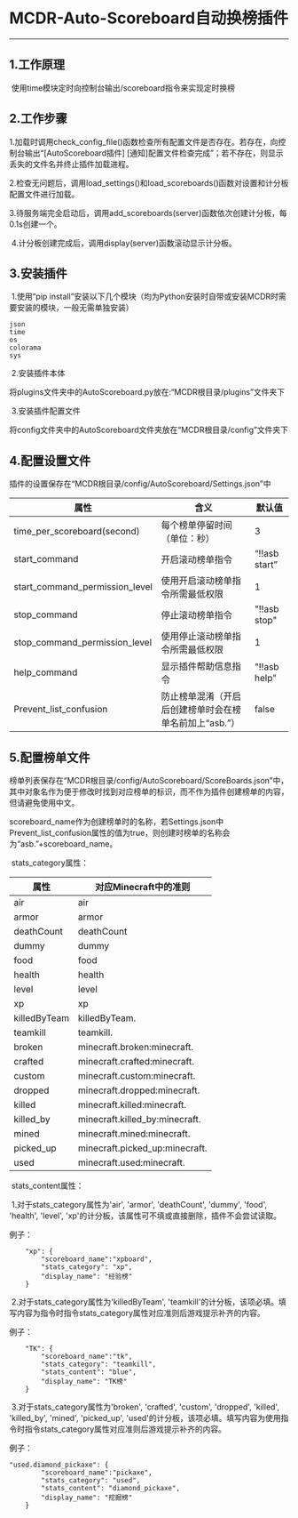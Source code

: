 # MCDR-Auto-Scoreboard自动换榜插件

------

## 1.工作原理

​	使用time模块定时向控制台输出/scoreboard指令来实现定时换榜

## 2.工作步骤

​	1.加载时调用check_config_file()函数检查所有配置文件是否存在。若存在，向控制台输出“[AutoScoreboard插件] [通知]配置文件检查完成”；若不存在，则显示丢失的文件名并终止插件加载进程。

​	2.检查无问题后，调用load_settings()和load_scoreboards()函数对设置和计分板配置文件进行加载。

​	3.待服务端完全启动后，调用add_scoreboards(server)函数依次创建计分板，每0.1s创建一个。

​	4.计分板创建完成后，调用display(server)函数滚动显示计分板。

## 3.安装插件

​	1.使用“pip install”安装以下几个模块（均为Python安装时自带或安装MCDR时需要安装的模块，一般无需单独安装）

```
json
time
os
colorama
sys
```

​	2.安装插件本体

​		将plugins文件夹中的AutoScoreboard.py放在:“MCDR根目录/plugins”文件夹下

​	3.安装插件配置文件

​		将config文件夹中的AutoScoreboard文件夹放在“MCDR根目录/config”文件夹下

## 4.配置设置文件

​	插件的设置保存在“MCDR根目录/config/AutoScoreboard/Settings.json”中

| 属性                           | 含义                                                   | 默认值        |
| ------------------------------ | ------------------------------------------------------ | ------------- |
| time_per_scoreboard(second)    | 每个榜单停留时间（单位：秒）                           | 3             |
| start_command                  | 开启滚动榜单指令                                       | “!!asb start” |
| start_command_permission_level | 使用开启滚动榜单指令所需最低权限                       | 1             |
| stop_command                   | 停止滚动榜单指令                                       | "!!asb stop"  |
| stop_command_permission_level  | 使用停止滚动榜单指令所需最低权限                       | 1             |
| help_command                   | 显示插件帮助信息指令                                   | "!!asb help"  |
| Prevent_list_confusion         | 防止榜单混淆（开启后创建榜单时会在榜单名前加上“asb.”） | false         |

## 5.配置榜单文件

​	榜单列表保存在“MCDR根目录/config/AutoScoreboard/ScoreBoards.json”中，其中对象名作为便于修改时找到对应榜单的标识，而不作为插件创建榜单的内容，但请避免使用中文。

​	scoreboard_name作为创建榜单时的名称，若Settings.json中Prevent_list_confusion属性的值为true，则创建时榜单的名称会为“asb.”+scoreboard_name。

​	stats_category属性：

| 属性         | 对应Minecraft中的准则          |
| ------------ | ------------------------------ |
| air          | air                            |
| armor        | armor                          |
| deathCount   | deathCount                     |
| dummy        | dummy                          |
| food         | food                           |
| health       | health                         |
| level        | level                          |
| xp           | xp                             |
| killedByTeam | killedByTeam.                  |
| teamkill     | teamkill.                      |
| broken       | minecraft.broken:minecraft.    |
| crafted      | minecraft.crafted:minecraft.   |
| custom       | minecraft.custom:minecraft.    |
| dropped      | minecraft.dropped:minecraft.   |
| killed       | minecraft.killed:minecraft.    |
| killed_by    | minecraft.killed_by:minecraft. |
| mined        | minecraft.mined:minecraft.     |
| picked_up    | minecraft.picked_up:minecraft. |
| used         | minecraft.used:minecraft.      |

​	stats_content属性：

​		1.对于stats_category属性为'air', 'armor', 'deathCount', 'dummy', 'food', 'health', 'level', 'xp'的计分板，该属性可不填或直接删除，插件不会尝试读取。

例子：

```
    "xp": {
        "scoreboard_name":"xpboard",
        "stats_category": "xp",
        "display_name": "经验榜"
    }
```

​		2.对于stats_category属性为'killedByTeam', 'teamkill'的计分板，该项必填。填写内容为指令时指令stats_category属性对应准则后游戏提示补齐的内容。

例子：

```
    "TK": {
        "scoreboard_name":"tk",
        "stats_category": "teamkill",
        "stats_content": "blue",
        "display_name": "TK榜"
    }
```

​		3.对于stats_category属性为'broken', 'crafted', 'custom', 'dropped', 'killed', 'killed_by', 'mined', 'picked_up', 'used'的计分板，该项必填。填写内容为使用指令时指令stats_category属性对应准则后游戏提示补齐的内容。

例子：

```
"used.diamond_pickaxe": {
        "scoreboard_name":"pickaxe",
        "stats_category": "used",
        "stats_content": "diamond_pickaxe",
        "display_name": "挖掘榜"
    }
```

